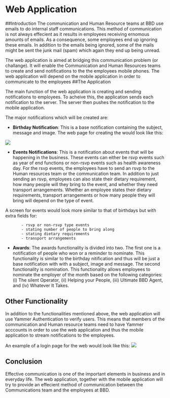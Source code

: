 # Web Application  #
##Introduction
The communication and Human Resource teams at BBD use emails to do internal staff communications. This method of communication is not always effecient  as  it results in employees receiving ernomous amounts of emails. As a consequence, some employees end up ignoring these emails. In addition to the emails being ignored, some of the mails might be sent the junk mail (spam) which again they end up being unread.

The web application is aimed at bridging this communication problem (or challange). It will enable the Communication and Human Resources teams to create and send notifications to the the employees mobile phones. The web application will depend on the mobile application in order to communicate to the employees
##The Application

The main function of the web application is  creating and sending notifications to employees. To acheive this, the application sends each notification to the server. The server then pushes the notification to the mobile application.

The major notifications which will be created are:

- **Birthday Notification**: This is a base notification containing the subject, message and image.
 The web page for creating the would look like this:

![](http://res.cloudinary.com/dfkqmkuwv/image/upload/v1375713467/birthdayScreen_rvm7sz.png)

- **Events Notifications**: This is a notification about events that will be happening in the business. These events can either be rsvp events such as year of end functions or non-rsvp events such as health awareness day. For the rsvp events, the employees have to send an rsvp to the Human resources team or the communication team. In addition to just sending an rsvp, employees can also state their dietary requirement, how many people will they bring to the event, and whether they need transport arrangements.  Whether an employee states their dietary requirements, transport arrangements or how many people they will bring will depend on the type of event.

A screen for events would look more similar to that of birthdays but with extra fields for:

           - rsvp or non-rsvp type events
           - stating number of people to bring along
           - stating dietary requirements
           - transport arrangements
          	
- **Awards**: The awards functionality is divided into two. The first one is a notification of people who won or a reminder to nominate. This functionality is similar to the birthday nitification and thus will be just a base notification with with a subject, image and message. The second functionality is nomination. This functionality allows employees to nominate the employer of the month based on the following categories: (i) The silent Operator, (ii) Helping your People, (iii) Ultimate BBD Agent, and (iv) Whatever It Takes.

## Other Functionality ##

In addition to the functionalities mentioned above, the web application will use Yammer Authentication to verify users. This means that members of the communication and Human resource teams need to have Yammer acccounts in order to use the web application and thus the mobile application to stream notifications to the employees. 

An example of a login page for the web would look like this:
![](http://res.cloudinary.com/dfkqmkuwv/image/upload/v1375769561/loginScreen_i7bktz.png) 
## Conclusion ##
Effective communication is one of the important elements in business and in everyday life. The web application, together with the mobile application will try to provide an effecient method of communication between the Communications team  and the employees at BBD. 
